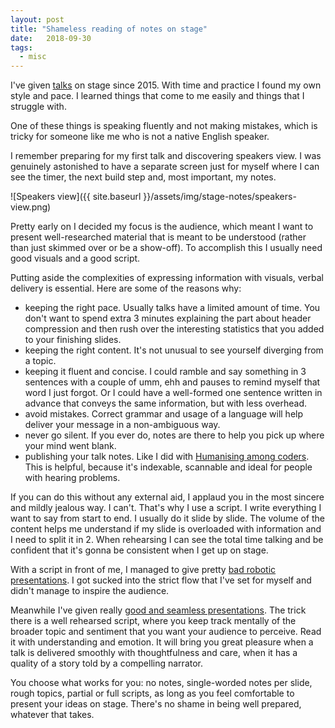 ```yaml
---
layout: post
title: "Shameless reading of notes on stage"
date:   2018-09-30
tags:
  - misc
---
```


I've given [talks](http://ana-balica.github.io/talks/) on stage since 2015. With time and practice I found my own style and pace. I learned things that come to me easily and things that I struggle with.

One of these things is speaking fluently and not making mistakes, which is tricky for someone like me who is not a native English speaker.

I remember preparing for my first talk and discovering speakers view. I was genuinely astonished to have a separate screen just for myself where I can see the timer, the next build step and, most important, my notes.

![Speakers view]({{ site.baseurl }}/assets/img/stage-notes/speakers-view.png)

Pretty early on I decided my focus is the audience, which meant I want to present well-researched material that is meant to be understood (rather than just skimmed over or be a show-off). To accomplish this I usually need good visuals and a good script.

Putting aside the complexities of expressing information with visuals, verbal delivery is essential. Here are some of the reasons why:

* keeping the right pace. Usually talks have a limited amount of time. You don't want to spend extra 3 minutes explaining the part about header compression and then rush over the interesting statistics that you added to your finishing slides.
* keeping the right content. It's not unusual to see yourself diverging from a topic.
* keeping it fluent and concise. I could ramble and say something in 3 sentences with a couple of umm, ehh and pauses to remind myself that word I just forgot. Or I could have a well-formed one sentence written in advance that conveys the same information, but with less overhead.
* avoid mistakes. Correct grammar and usage of a language will help deliver your message in a non-ambiguous way.
* never go silent. If you ever do, notes are there to help you pick up where your mind went blank.
* publishing your talk notes. Like I did with [Humanising among coders](http://ana-balica.github.io/2017/05/28/humanizing-among-coders/). This is helpful, because it's indexable, scannable and ideal for people with hearing problems.

If you can do this without any external aid, I applaud you in the most sincere and mildly jealous way. I can't. That's why I use a script. I write everything I want to say from start to end. I usually do it slide by slide. The volume of the content helps me understand if my slide is overloaded with information and I need to split it in 2. When rehearsing I can see the total time talking and be confident that it's gonna be consistent when I get up on stage.

With a script in front of me, I managed to give pretty [bad robotic presentations](https://youtu.be/DtTKF5OcpsU). I got sucked into the strict flow that I've set for myself and didn't manage to inspire the audience.

Meanwhile I've given really [good and seamless presentations](https://www.youtube.com/watch?v=Zo5q48BG8A4). The trick there is a well rehearsed script, where you keep track mentally of the broader topic and sentiment that you want your audience to perceive. Read it with understanding and emotion. It will bring you great pleasure when a talk is delivered smoothly with thoughtfulness and care, when it has a quality of a story told by a compelling narrator.

You choose what works for you: no notes, single-worded notes per slide, rough topics, partial or full scripts, as long as you feel comfortable to present your ideas on stage. There's no shame in being well prepared, whatever that takes.
